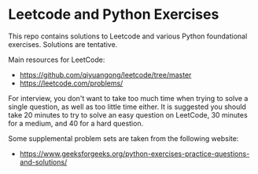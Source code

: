 # Leetcode and Python Exercises

This repo contains solutions to Leetcode and various Python foundational exercises. Solutions are tentative.

Main resources for LeetCode: 

   - https://github.com/qiyuangong/leetcode/tree/master
   - https://leetcode.com/problems/

For interview, you don't want to take too much time when trying to solve a single question, as well as too little time either. It is suggested you should take 20 minutes to try to solve an easy question on LeetCode, 30 minutes for a medium, and 40 for a hard question. 

Some supplemental problem sets are taken from the following website:

   - https://www.geeksforgeeks.org/python-exercises-practice-questions-and-solutions/
